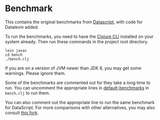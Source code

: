 # Benchmark

This contains the original benchmarks from [Datascript](https://github.com/tonsky/datascript), with code for Datalevin added.

To run the benchmarks, you need to have the [Clojure CLI](https://clojure.org/guides/deps_and_cli) installed on your system already. Then run these commands in the project root directory.

```
lein javac
cd bench
./bench.clj
```

If you are on a version of JVM newer than JDK 8, you may get some warnings. Please ignore them. 

Some of the benchmarks are commented out for they take a long time to run. You can uncomment the appropriate lines in [default-benchmarks](https://github.com/juji-io/datalevin/blob/master/bench/bench.clj#L112) in `bench.clj` to run them.

You can also comment out the appropriate line to run the same benchmark for DataScript.  For more comparisons with other alternatives, you may also consult [this fork](https://github.com/joinr/datalevinbench).
